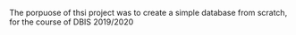 The porpuose of thsi project was to create a simple database from scratch, for the course of DBIS 2019/2020
